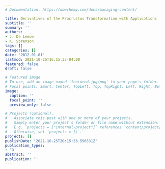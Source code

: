 ```yaml
---
# Documentation: https://wowchemy.com/docs/managing-content/

title: Derivatives of the Procrustus Transformation with Applications
subtitle: ''
summary: ''
authors:
- J. De Leeuw
- K. Sorenson
tags: []
categories: []
date: '2012-01-01'
lastmod: 2021-10-25T16:15:33-04:00
featured: false
draft: false

# Featured image
# To use, add an image named `featured.jpg/png` to your page's folder.
# Focal points: Smart, Center, TopLeft, Top, TopRight, Left, Right, BottomLeft, Bottom, BottomRight.
image:
  caption: ''
  focal_point: ''
  preview_only: false

# Projects (optional).
#   Associate this post with one or more of your projects.
#   Simply enter your project's folder or file name without extension.
#   E.g. `projects = ["internal-project"]` references `content/project/deep-learning/index.md`.
#   Otherwise, set `projects = []`.
projects: []
publishDate: '2021-10-25T20:15:33.556531Z'
publication_types:
- '3'
abstract: ''
publication: ''
---
```

